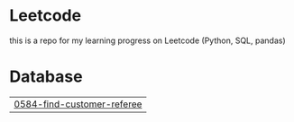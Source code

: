 # Leetcode
this is a repo for my learning progress on Leetcode (Python, SQL, pandas)


# Database
|  |
| ------- |
| [0584-find-customer-referee](https://github.com/dessyfitriaya/leetcode/tree/master/0584-find-customer-referee) |